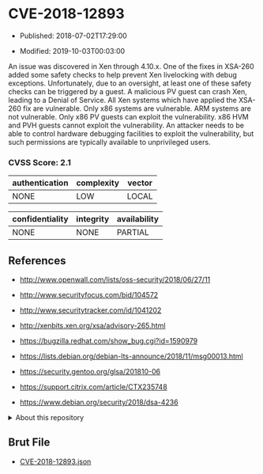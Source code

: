 # CVE-2018-12893

- Published: 2018-07-02T17:29:00

- Modified: 2019-10-03T00:03:00

An issue was discovered in Xen through 4.10.x. One of the fixes in XSA-260 added some safety checks to help prevent Xen livelocking with debug exceptions. Unfortunately, due to an oversight, at least one of these safety checks can be triggered by a guest. A malicious PV guest can crash Xen, leading to a Denial of Service. All Xen systems which have applied the XSA-260 fix are vulnerable. Only x86 systems are vulnerable. ARM systems are not vulnerable. Only x86 PV guests can exploit the vulnerability. x86 HVM and PVH guests cannot exploit the vulnerability. An attacker needs to be able to control hardware debugging facilities to exploit the vulnerability, but such permissions are typically available to unprivileged users.

### CVSS Score: **2.1**

| authentication | complexity | vector |
| --- | --- | --- |
| NONE | LOW | LOCAL |

| confidentiality | integrity | availability |
| --- | --- | --- |
| NONE | NONE | PARTIAL |

## References

* http://www.openwall.com/lists/oss-security/2018/06/27/11

* http://www.securityfocus.com/bid/104572

* http://www.securitytracker.com/id/1041202

* http://xenbits.xen.org/xsa/advisory-265.html

* https://bugzilla.redhat.com/show_bug.cgi?id=1590979

* https://lists.debian.org/debian-lts-announce/2018/11/msg00013.html

* https://security.gentoo.org/glsa/201810-06

* https://support.citrix.com/article/CTX235748

* https://www.debian.org/security/2018/dsa-4236

<details>
<summary>About this repository</summary> 

  This repository is part of the project [Live Hack CVE](https://github.com/Live-Hack-CVE). Main website can be found [www.live-hack.org](https://www.live-hack.org) 
  
  Made by [Sn0wAlice](https://github.com/Sn0wAlice) for the people that care about security and need to have a feed of the latest CVEs. Hope you enjoy it, don't forget to star the repo and follow me on [Twitter](https://twitter.com/Sn0wAlice) and [Github](https://github.com/Sn0wAlice). And that is my [personnal website](https://www.alice-snow.me/)

  - [Home Page](https://github.com/Live-Hack-CVE)
  - [Framework](https://github.com/Live-Hack-CVE/cve-framework)
  - [CVE database](https://github.com/Live-Hack-CVE/full_database)
  - [Changelog](https://github.com/Live-Hack-CVE/Changelog)
</details>

## Brut File

* [CVE-2018-12893.json](https://raw.githubusercontent.com/Live-Hack-CVE/full_database/main/cves/2018/CVE-2018-12893.json)


